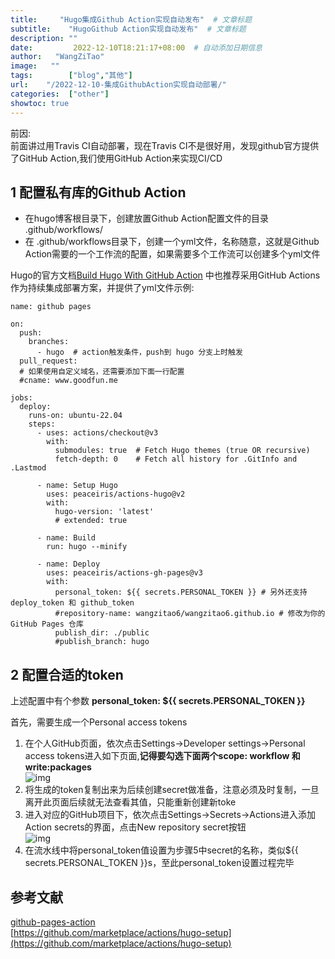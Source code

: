 ```yaml
---
title:     "Hugo集成Github Action实现自动发布"  # 文章标题
subtitle:    "HugoGithub Action实现自动发布"  # 文章标题
description: ""
date:         2022-12-10T18:21:17+08:00  # 自动添加日期信息
author:   "WangZiTao"
image:   ""
tags:        ["blog","其他"]
url:    "/2022-12-10-集成GithubAction实现自动部署/"
categories:  ["other"]
showtoc: true
---
```


前因:<br>
    前面讲过用Travis CI自动部署，现在Travis CI不是很好用，发现github官方提供了GitHub Action,我们使用GitHub Action来实现CI/CD

## 1 配置私有库的Github Action
* 在hugo博客根目录下，创建放置Github Action配置文件的目录 .github/workflows/
* 在 .github/workflows目录下，创建一个yml文件，名称随意，这就是Github Action需要的一个工作流的配置，如果需要多个工作流可以创建多个yml文件

Hugo的官方文档[Build Hugo With GitHub Action](https://gohugo.io/hosting-and-deployment/hosting-on-github/#build-hugo-with-github-action) 中也推荐采用GitHub Actions作为持续集成部署方案，并提供了yml文件示例:
````
name: github pages

on:
  push:
    branches:
      - hugo  # action触发条件，push到 hugo 分支上时触发
  pull_request:
  # 如果使用自定义域名，还需要添加下面一行配置
  #cname: www.goodfun.me
  
jobs:
  deploy:
    runs-on: ubuntu-22.04
    steps:
      - uses: actions/checkout@v3
        with:
          submodules: true  # Fetch Hugo themes (true OR recursive)
          fetch-depth: 0    # Fetch all history for .GitInfo and .Lastmod

      - name: Setup Hugo
        uses: peaceiris/actions-hugo@v2
        with:
          hugo-version: 'latest'
          # extended: true

      - name: Build
        run: hugo --minify

      - name: Deploy
        uses: peaceiris/actions-gh-pages@v3
        with:
          personal_token: ${{ secrets.PERSONAL_TOKEN }} # 另外还支持 deploy_token 和 github_token
          #repository-name: wangzitao6/wangzitao6.github.io # 修改为你的 GitHub Pages 仓库
          publish_dir: ./public
          #publish_branch: hugo
````

##  2 配置合适的token

上述配置中有个参数  **personal_token: ${{ secrets.PERSONAL_TOKEN }}**

首先，需要生成一个Personal access tokens

 1. 在个人GitHub页面，依次点击Settings->Developer settings->Personal access tokens进入如下页面,**记得要勾选下面两个scope: workflow 和 write:packages**<br>
    ![img](/images/22/12/23/01.jpg)
 2. 将生成的token复制出来为后续创建secret做准备，注意必须及时复制，一旦离开此页面后续就无法查看其值，只能重新创建新toke
 3. 进入对应的GitHub项目下，依次点击Settings->Secrets->Actions进入添加Action secrets的界面，点击New repository secret按钮<br>
    ![img](/images/22/12/23/02.jpg)
 4. 在流水线中将personal_token值设置为步骤5中secret的名称，类似${{ secrets.PERSONAL_TOKEN }}s，至此personal_token设置过程完毕


## 参考文献
[github-pages-action](https://github.com/marketplace/actions/github-pages-action#%EF%B8%8F-set-another-github-pages-branch-publish_branch)  
[https://github.com/marketplace/actions/hugo-setup](https://github.com/marketplace/actions/hugo-setup)
